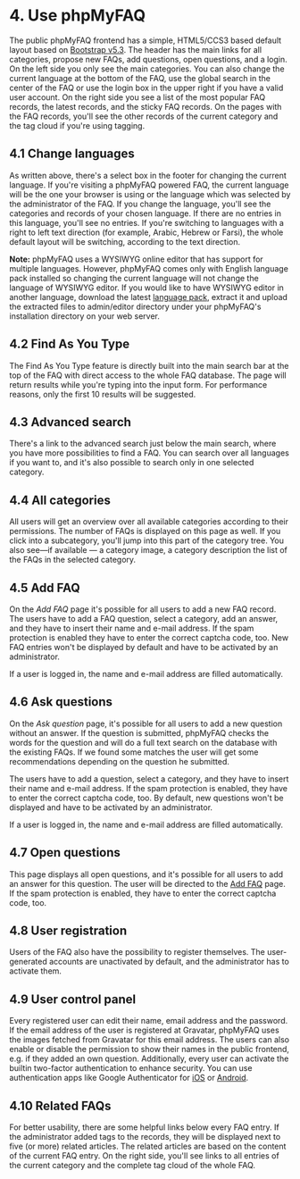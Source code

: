# 4. Use phpMyFAQ

The public phpMyFAQ frontend has a simple, HTML5/CCS3 based default layout based on
[Bootstrap v5.3](https://getbootstrap.com/docs/5.3/).
The header has the main links for all categories, propose new FAQs, add questions, open questions, and a login.
On the left side you only see the main categories.
You can also change the current language at the bottom of the FAQ,
use the global search in the center of the FAQ or use the login box in the upper right if you have a valid user account.
On the right side you see a list of the most popular FAQ records, the latest records, and the sticky FAQ records.
On the pages with the FAQ records, you'll see the other records of the current category and the tag cloud
if you're using
tagging.

## 4.1 Change languages

As written above, there's a select box in the footer for changing the current language.
If you're visiting a phpMyFAQ
powered FAQ, the current language will be the one your browser is using or the language which was selected by the
administrator of the FAQ.
If you change the language, you'll see the categories and records of your chosen language.
If there are no entries in this language, you'll see no entries.
If you're switching to languages with a right to left text direction (for example,
Arabic, Hebrew or Farsi), the whole default layout will be switching, according to the text direction.

**Note:** phpMyFAQ uses a WYSIWYG online editor that has support for multiple languages.
However, phpMyFAQ comes only with English language pack installed so changing the current language will not change the
language of WYSIWYG editor.
If you would like to have WYSIWYG editor in another language, download the latest
[language pack](https://www.tiny.cloud/get-tiny/language-packages/), extract it and upload the extracted files to
admin/editor directory under your phpMyFAQ's installation directory on your web server.

## 4.2 Find As You Type

The Find As You Type feature is directly built into the main search bar at the top of the FAQ with direct access to the
whole FAQ database.
The page will return results while you're typing into the input form.
For performance reasons, only the first 10 results will be suggested.

## 4.3 Advanced search

There's a link to the advanced search just below the main search, where you have more possibilities to find a FAQ.
You can search over all languages if you want to, and it's also possible to search only in one selected category.

## 4.4 All categories

All users will get an overview over all available categories according to their permissions.
The number of FAQs is displayed on this page as well.
If you click into a subcategory, you'll jump into this part of the category tree.
You also see—if available — a category image, a category description the list of the FAQs in the selected category.

## 4.5 Add FAQ

On the _Add FAQ_ page it's possible for all users to add a new FAQ record.
The users have to add a FAQ question, select a category, add an answer, and they have to insert their name and e-mail
address.
If the spam protection is enabled they have to enter the correct captcha code, too.
New FAQ entries won't be displayed by default and have to be activated by an administrator.

If a user is logged in, the name and e-mail address are filled automatically.

## 4.6 Ask questions

On the _Ask question_ page, it's possible for all users to add a new question without an answer.
If the question is submitted, phpMyFAQ checks the words for the question and will do a full text search on the database
with the existing FAQs.
If we found some matches the user will get some recommendations depending on the question he submitted.

The users have to add a question, select a category, and they have to insert their name and e-mail address.
If the spam protection is enabled, they have to enter the correct captcha code, too.
By default, new questions won't be displayed and have to be activated by an administrator.

If a user is logged in, the name and e-mail address are filled automatically.

## 4.7 Open questions

This page displays all open questions, and it's possible for all users to add an answer for this question.
The user will be directed to the [Add FAQ](#44-add-faq) page.
If the spam protection is enabled, they have to enter the correct captcha code, too.

## 4.8 User registration

Users of the FAQ also have the possibility to register themselves.
The user-generated accounts are unactivated by default, and the administrator has to activate them.

## 4.9 User control panel

Every registered user can edit their name, email address and the password.
If the email address of the user is registered at Gravatar, phpMyFAQ uses the images fetched from Gravatar for this
email address.
The users can also enable or disable the permission to show their names in the public frontend, e.g. if they added an
own question.
Additionally, every user can activate the builtin two-factor authentication to enhance security.
You can use authentication apps like Google Authenticator for [iOS](https://apps.apple.com/app/google-authenticator/id388497605)
or [Android](https://play.google.com/store/apps/details?id=com.google.android.apps.authenticator2).

## 4.10 Related FAQs

For better usability, there are some helpful links below every FAQ entry.
If the administrator added tags to the records, they will be displayed next to five (or more) related articles.
The related articles are based on the content of the current FAQ entry.
On the right side, you'll see links to all entries of the current category and the complete tag cloud of the whole FAQ.
